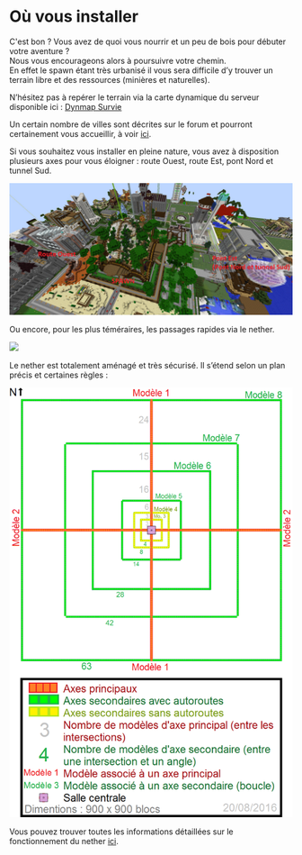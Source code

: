 # Où vous installer

C'est bon ? Vous avez de quoi vous nourrir et un peu de bois pour débuter votre aventure ?  
Nous vous encourageons alors à poursuivre votre chemin.  
En effet le spawn étant très urbanisé il vous sera difficile d’y trouver un terrain libre et des ressources \(minières et naturelles\).

N’hésitez pas à repérer le terrain via la carte dynamique du serveur disponible ici : [Dynmap Survie](http://map.play-mc.fr/)

Un certain nombre de villes sont décrites sur le forum et pourront certainement vous accueillir, à voir [ici](http://play-mc.fr/forum/t/villes).

Si vous souhaitez vous installer en pleine nature, vous avez à disposition plusieurs axes pour vous éloigner : route Ouest, route Est, pont Nord et tunnel Sud.

![](../.vuepress/assets/ressources4.jpg)

Ou encore, pour les plus téméraires, les passages rapides via le nether.

![](https://play-mc.fr/img/spawn-nether.jpg)

Le nether est totalement aménagé et très sécurisé. Il s’étend selon un plan précis et certaines règles :

![Organisation du nether](../.vuepress/assets/nether1.png)

Vous pouvez trouver toutes les informations détaillées sur le fonctionnement du nether [ici](http://play-mc.fr/forum/d/292-organisation-du-nether).

